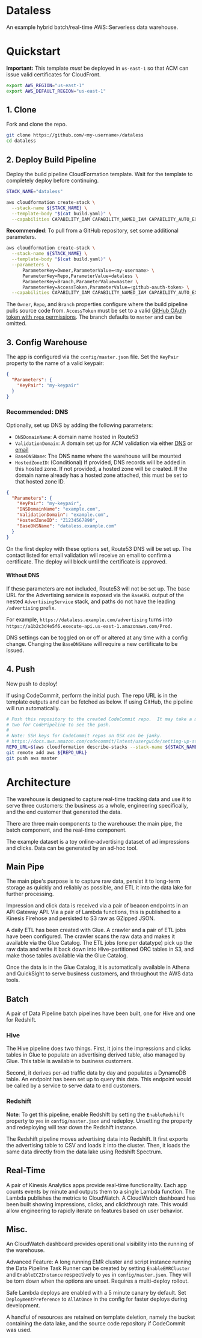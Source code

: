 Dataless
===

An example hybrid batch/real-time AWS::Serverless data warehouse.

Quickstart
===

**Important:** This template *must* be deployed in `us-east-1` so that ACM
can issue valid certificates for CloudFront.

```bash
export AWS_REGION="us-east-1"
export AWS_DEFAULT_REGION="us-east-1"
```

## 1. Clone

Fork and clone the repo.

```bash
git clone https://github.com/<my-username>/dataless
cd dataless
```

## 2. Deploy Build Pipeline

Deploy the build pipeline CloudFormation template.  Wait for the template to completely deploy before continuing.

```bash
STACK_NAME="dataless"

aws cloudformation create-stack \
  --stack-name ${STACK_NAME} \
  --template-body "$(cat build.yaml)" \
  --capabilities CAPABILITY_IAM CAPABILITY_NAMED_IAM CAPABILITY_AUTO_EXPAND
```

**Recommended**: To pull from a GitHub repository, set some additional parameters.

```bash
aws cloudformation create-stack \
  --stack-name ${STACK_NAME} \
  --template-body "$(cat build.yaml)" \
  --parameters \
      ParameterKey=Owner,ParameterValue=<my-username> \
      ParameterKey=Repo,ParameterValue=dataless \
      ParameterKey=Branch,ParameterValue=master \
      ParameterKey=AccessToken,ParameterValue=<github-oauth-token> \
  --capabilities CAPABILITY_IAM CAPABILITY_NAMED_IAM CAPABILITY_AUTO_EXPAND
```

The `Owner`, `Repo`, and `Branch` properties configure where the build pipeline pulls source code from.  `AccessToken` must be set to a valid [GitHub OAuth token with `repo` permissions](https://docs.aws.amazon.com/codepipeline/latest/userguide/GitHub-authentication.html).  The branch defaults to `master` and can be omitted.


## 3. Config Warehouse

The app is configured via the `config/master.json` file.  Set the `KeyPair`
property to the name of a valid keypair:

```json
{
  "Parameters": {
    "KeyPair": "my-keypair"
  }
}
```

### Recommended: DNS

Optionally, set up DNS by adding the following parameters:

* `DNSDomainName`: A domain name hosted in Route53
* `ValidationDomain`: A domain set up for ACM validation via either [DNS](https://docs.aws.amazon.com/acm/latest/userguide/gs-acm-validate-dns.html) or [email](https://docs.aws.amazon.com/acm/latest/userguide/gs-acm-validate-email.html)
* `BaseDNSName`: The DNS name where the warehouse will be mounted
* `HostedZoneID`: (Conditional) If provided, DNS records will be added in this hosted zone.  If not provided, a hosted zone will be created.  If the domain name already has a hosted zone attached, this must be set to that hosted zone ID.

```json
{
  "Parameters": {
    "KeyPair": "my-keypair",
    "DNSDomainName": "example.com",
    "ValidationDomain": "example.com",
    "HostedZoneID": "Z1234567890",
    "BaseDNSName": "dataless.example.com"
  }
}
```

On the first deploy with these options set, Route53 DNS will be set up.  The
contact listed for email validation will receive an email to confirm a
certificate.  The deploy will block until the certificate is approved.

#### Without DNS

If these parameters are not included, Route53 will not be set up.  The base URL
for the Advertising service is exposed via the `BaseURL` output of the nested
`AdvertisingService` stack, and paths do not have the leading `/advertising`
prefix.

For example, `https://dataless.example.com/advertising` turns into
`https://a1b2c3d4e5f6.execute-api.us-east-1.amazonaws.com/Prod`.

DNS settings can be toggled on or off or altered at any time with a config
change.  Changing the `BaseDNSName` will require a new certificate to be issued.

## 4. Push

Now push to deploy!

If using CodeCommit, perform the initial push.  The repo URL is in the template
outputs and can be fetched as below.  If using GitHub, the pipeline will run
automatically.

```bash
# Push this repository to the created CodeCommit repo.  It may take a minute or
# two for CodePipeline to see the push.
#
# Note: SSH keys for CodeCommit repos on OSX can be janky.
# https://docs.aws.amazon.com/codecommit/latest/userguide/setting-up-ssh-unixes.html
REPO_URL=$(aws cloudformation describe-stacks --stack-name ${STACK_NAME} --query "Stacks[0].Outputs[0].OutputValue" --output text)
git remote add aws ${REPO_URL}
git push aws master
```

Architecture
===

The warehouse is designed to capture real-time tracking data and use it to serve
three customers: the business as a whole, engineering specifically, and the end
customer that generated the data.

There are three main components to the warehouse: the main pipe, the batch
component, and the real-time component.

The example dataset is a toy online-advertising dataset of ad impressions and
clicks.  Data can be generated by an ad-hoc tool.

Main Pipe
---

The main pipe's purpose is to capture raw data, persist it to long-term storage
as quickly and reliably as possible, and ETL it into the data lake for further
processing.

Impression and click data is received via a pair of beacon endpoints in an API
Gateway API.  Via a pair of Lambda functions, this is published to a Kinesis
Firehose and persisted to S3 raw as GZipped JSON.

A daily ETL has been created with Glue.  A crawler and a pair of ETL jobs have
been configured.  The crawler scans the raw data and makes it available via the
Glue Catalog.  The ETL jobs (one per datatype) pick up the raw data and write it
back down into Hive-partitioned ORC tables in S3, and make those tables
available via the Glue Catalog.

Once the data is in the Glue Catalog, it is automatically available in Athena
and QuickSight to serve business customers, and throughout the AWS data tools.

Batch
---

A pair of Data Pipeline batch pipelines have been built, one for Hive and one
for Redshift.

### Hive

The Hive pipeline does two things.  First, it joins the impressions and clicks
tables in Glue to populate an advertising derived table, also managed by Glue.
This table is available to business customers.

Second, it derives per-ad traffic data by day and populates a DynamoDB table.
An endpoint has been set up to query this data.  This endpoint would be called
by a service to serve data to end customers.

### Redshift

**Note**: To get this pipeline, enable Redshift by setting the `EnableRedshift`
property to `yes` in `config/master.json` and redeploy.  Unsetting the property
and redeploying will tear down the Redshift instance.

The Redshift pipeline moves advertising data into Redshift.  It first exports
the advertising table to CSV and loads it into the cluster.  Then, it loads the
same data directly from the data lake using Redshift Spectrum.

Real-Time
---

A pair of Kinesis Analytics apps provide real-time functionality.  Each app
counts events by minute and outputs them to a single Lambda function.  The
Lambda publishes the metrics to CloudWatch.  A CloudWatch dashboard has been
built showing impressions, clicks, and clickthrough rate.  This would allow
engineering to rapidly iterate on features based on user behavior.

Misc.
---

An CloudWatch dashboard provides operational visibility into the running of the
warehouse.

Advanced Feature: A long running EMR cluster and script instance running the
Data Pipeline Task Runner can be created by setting `EnableEMRCluster` and
`EnableEC2Instance` respectively to `yes` in `config/master.json`.  They will be
torn down when the options are unset.  Requires a multi-deploy rollout.

Safe Lambda deploys are enabled with a 5 minute canary by default.  Set
`DeploymentPreference` to `AllAtOnce` in the config for faster deploys during
development.

A handful of resources are retained on template deletion, namely the bucket
containing the data lake, and the source code repository if CodeCommit was used.

